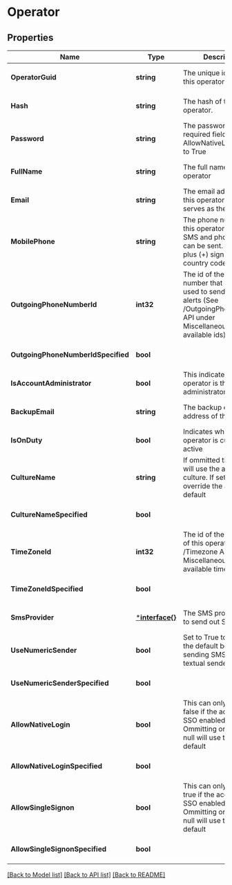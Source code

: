 # Operator

## Properties
Name | Type | Description | Notes
------------ | ------------- | ------------- | -------------
**OperatorGuid** | **string** | The unique identifier of this operator | [optional] [default to null]
**Hash** | **string** | The hash of this operator. | [optional] [default to null]
**Password** | **string** | The password is a required field if AllowNativeLogin is set to True | [optional] [default to null]
**FullName** | **string** | The full name of this operator | [optional] [default to null]
**Email** | **string** | The email address of this operator. This also serves as the username | [optional] [default to null]
**MobilePhone** | **string** | The phone number of this operator to which SMS and phone alerts can be sent. Start with a plus (+) sign and your country code | [optional] [default to null]
**OutgoingPhoneNumberId** | **int32** | The id of the phone number that will be used to send phone alerts (See /OutgoingPhoneNumber API under Miscellaneous for available ids) | [optional] [default to null]
**OutgoingPhoneNumberIdSpecified** | **bool** |  | [optional] [default to null]
**IsAccountAdministrator** | **bool** | This indicates if the operator is the account administrator. | [optional] [default to null]
**BackupEmail** | **string** | The backup email address of this operator | [optional] [default to null]
**IsOnDuty** | **bool** | Indicates whether the operator is currently active | [optional] [default to null]
**CultureName** | **string** | If ommitted the operator will use the account culture. If set it will override the account default | [optional] [default to null]
**CultureNameSpecified** | **bool** |  | [optional] [default to null]
**TimeZoneId** | **int32** | The id of the timezone of this operator (See /Timezone API under Miscellaneous for available timezones) | [optional] [default to null]
**TimeZoneIdSpecified** | **bool** |  | [optional] [default to null]
**SmsProvider** | [***interface{}**](interface{}.md) | The SMS provider used to send out SMS alerts | [optional] [default to null]
**UseNumericSender** | **bool** | Set to True to override the default behavior of sending SMS alerts with textual sender ID | [optional] [default to null]
**UseNumericSenderSpecified** | **bool** |  | [optional] [default to null]
**AllowNativeLogin** | **bool** | This can only be set to false if the account has SSO enabled. Ommitting or providing null will use the account default | [optional] [default to null]
**AllowNativeLoginSpecified** | **bool** |  | [optional] [default to null]
**AllowSingleSignon** | **bool** | This can only be set to true if the account has SSO enabled. Ommitting or providing null will use the account default | [optional] [default to null]
**AllowSingleSignonSpecified** | **bool** |  | [optional] [default to null]

[[Back to Model list]](../README.md#documentation-for-models) [[Back to API list]](../README.md#documentation-for-api-endpoints) [[Back to README]](../README.md)


